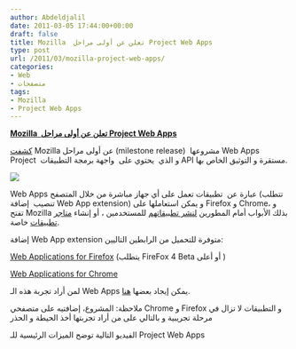 ```yaml
---
author: Abdeldjalil
date: 2011-03-05 17:44:00+00:00
draft: false
title: Mozilla  تعلن عن أولى مراحل Project Web Apps
type: post
url: /2011/03/mozilla-project-web-apps/
categories:
- Web
- متصفحات
tags:
- Mozilla
- Project Web Apps
---
```


[**Mozilla  تعلن عن أولى مراحل Project Web Apps**
](https://www.it-scoop.com/2011/03/mozilla-project-web-apps/)


[كشفت](http://mozillalabs.com/blog/2011/03/first-developer-release-of-web-apps-project/) Mozilla عن أولى مراحل (milestone release)  مشروعها Web Apps Project  و الذي  يحتوي على  واجهة برمجة التطبيقات API مستقرة و التوثيق الخاص بها.



[![](https://apps.mozillalabs.com/i/header.png)
](https://www.it-scoop.com/2011/03/mozilla-project-web-apps/)

Web Apps عبارة عن  تطبيقات تعمل على أي جهاز مباشرة من خلال المتصفح (تتطلب تنصيب  إضافة Web App extension) و يمكن استعاملها على Firefox و Chrome، و تفتح Mozilla بذلك الأبواب أمام المطورين [لنشر تطبيقاتهم](https://developer.mozilla.org/en/OpenWebApps) للمستخدمين ، أو إنشاء [متاجر تطبيقات](https://developer.mozilla.org/en/OpenWebApps/Creating_a_store) خاصة.



إضافة Web App extension متوفرة للتحميل من الرابطين التاليين:

[Web Applications for Firefox](https://apps.mozillalabs.com/addons/chrome.html) (يتطلب FireFox 4 Beta أو أعلى )

[Web Applications for Chrome](https://apps.mozillalabs.com/addons/chrome.html)

لمن أراد تجربة هذه الـ Web Apps يمكن إيجاد بعضها [هنا](https://apps.mozillalabs.com/appdir/ ).



ملاحظة: المشروع، إضافتيه على متصفحي Chrome و Firefox و التطبيقات لا تزال في مرحلة تجريبية و بالتالي على من أراد تجربتها أخذ الحيطة و الحذر

الفيديو التالية توضح الميزات الرئيسية للـ Project Web Apps

<!-- more -->


<object width="640" height="390"><embed src="http://www.youtube.com/v/ErqCqwkwIDE?fs=1&hl=fr_FR&rel=0" allowscriptaccess="always" height="390" width="640" allowfullscreen="true" type="application/x-shockwave-flash"></embed></object>
